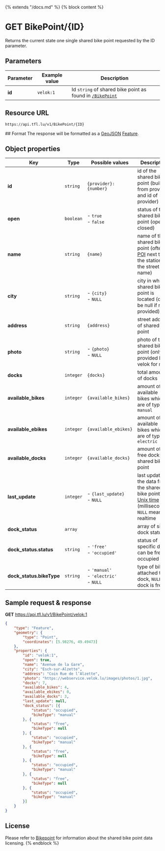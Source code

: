 {% extends "/docs.md" %}
{% block content %}
# GET BikePoint/{ID}
Returns the current state one single shared bike point requested by the ID parameter.

## Parameters
| Parameter         | Example value                   | Description |
| ----------------- | ------------------------------- | ----------- |
| **id** | `velok:1` | Id `string` of shared bike point as found in [`/BikePoint`](/RESTAPIs/BikePoint/index.md) |

## Resource URL
    https://api.tfl.lu/v1/BikePoint/{ID}

## Format
The response will be formatted as a [GeoJSON](https://en.wikipedia.org/wiki/GeoJSON) [Feature](http://geojson.org/geojson-spec.html#feature-objects).

## Object properties
| Key                       | Type          | Possible values                                | Description                                                              |
| -------------             | ------------- | ---------------------------------------------- | ------------------------------------------------------------------------ |
| **id**                    | `string`      | <nobr>`{provider}:{number}`</nobr>             | id of the shared bike point (built from provider and id of provider)     |
| **open**                  | `boolean`     | - `true`<br />- `false`                        | status of the shared bike point (open or closed)                         |
| **name**                  | `string`      | `{name}`                                       | name of the shared bike point (often a [POI](https://en.wikipedia.org/wiki/Point_of_interest) next to the station or the street name) |
| **city**                  | `string`      | - `{city}`<br />- `NULL`                       | city in which shared bike point is located (can be null if not provided) |
| **address**               | `string`      | `{address}`                                    | street address of shared bike point                                      |
| **photo**                 | `string`      | - `{photo}`<br />- `NULL`                      | photo of the shared bike point (only provided by velok for now)          |
| **docks**                 | `integer`     | `{docks}`                                      | total amount of docks                                                    |
| **available_bikes**       | `integer`     | `{available_bikes}`                            | amount of available bikes which are of type `manual`                     |
| **available_ebikes**      | `integer`     | `{available_ebikes}`                           | amount of available bikes which are of type `electric`                   |
| **available_docks**       | `integer`     | `{available_docks}`                            | amount of free docks at shared bike point                                |
| **last_update**           | `integer`     | - `{last_update}`<br />- `NULL`                | last update of the data from the shared bike point in [Unix time](https://en.wikipedia.org/wiki/Unix_time) (milliseconds), `NULL` means realtime |
| **dock_status**           | `array`       |                                                | array of single dock statuses                                            |
| **dock_status.status**    | `string`      | - `'free'`<br />- `'occupied'`                 | status of specific dock, can be free or occupied                         |
| **dock_status.bikeType**  | `string`      | - `'manual'`<br />- `'electric'`<br />- `NULL` | type of bike attached to dock, `NULL` if dock is free                    |

## Sample request & response
**GET** https://api.tfl.lu/v1/BikePoint/velok:1
```json
{
    "type": "Feature",
    "geometry": {
        "type": "Point",
        "coordinates": [5.98276, 49.49473]
    },
    "properties": {
        "id": "velok:1",
        "open": true,
        "name": "Avenue de la Gare",
        "city": "Esch-sur-Alzette",
        "address": "Coin Rue de l’Alzette",
        "photo": "https://webservice.velok.lu/images/photos/1.jpg",
        "docks": 7,
        "available_bikes": 4,
        "available_ebikes": 0,
        "available_docks": 3,
        "last_update": null,
        "dock_status": [{
            "status": "occupied",
            "bikeType": "manual"
        }, {
            "status": "free",
            "bikeType": null
        }, {
            "status": "occupied",
            "bikeType": "manual"
        }, {
            "status": "free",
            "bikeType": null
        }, {
            "status": "occupied",
            "bikeType": "manual"
        }, {
            "status": "free",
            "bikeType": null
        }, {
            "status": "occupied",
            "bikeType": "manual"
        }]
    }
}
```

## License
Please refer to [Bikepoint](/RESTAPIs/BikePoint.md#license) for information about the shared bike point data licensing.
{% endblock %}
